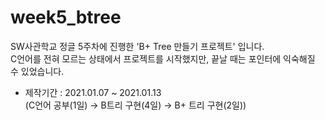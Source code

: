 # week5_btree
SW사관학교 정글 5주차에 진행한 'B+ Tree 만들기 프로젝트' 입니다.<br>
C언어를 전혀 모르는 상태에서 프로젝트를 시작했지만, 끝날 때는 포인터에 익숙해질 수 있었습니다.

- 제작기간 : 2021.01.07 ~ 2021.01.13 <br>
(C언어 공부(1일) → B트리 구현(4일) → B+ 트리 구현(2일))

